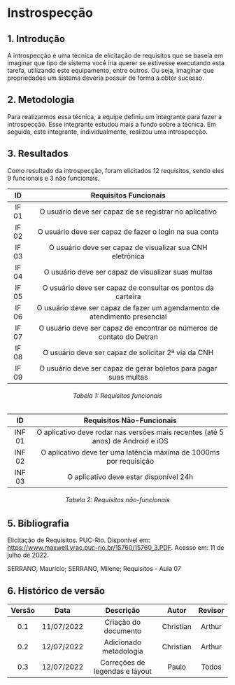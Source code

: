 # Instrospecção

## 1. Introdução
A introspecção é uma técnica de elicitação de requisitos que se baseia em imaginar que tipo de sistema você iria querer se estivesse executando esta tarefa, utilizando este equipamento, entre outros. Ou seja, imaginar que propriedades um sistema deveria possuir de forma a obter sucesso.

## 2. Metodologia
Para realizarmos essa técnica, a equipe definiu um integrante para fazer a introspecção. Esse integrante estudou mais a fundo sobre a técnica. Em seguida, este integrante, individualmente, realizou uma introspecção.

## 3. Resultados
Como resultado da introspecção, foram elicitados 12 requisitos, sendo eles 9 funcionais e 3 não funcionais.


| ID | Requisitos Funcionais | 
|:--:|:--:|
| IF 01 | O usuário deve ser capaz de se registrar no aplicativo | 
| IF 02 | O usuário deve ser capaz de fazer o login na sua conta | 
| IF 03 | O usuário deve ser capaz de visualizar sua CNH eletrônica | 
| IF 04 | O usuário deve ser capaz de visualizar suas multas | 
| IF 05 | O usuário deve ser capaz de consultar os pontos da carteira | 
| IF 06 | O usuário deve ser capaz de fazer um agendamento de atendimento presencial | 
| IF 07 | O usuário deve ser capaz de encontrar os números de contato do Detran | 
| IF 08 | O usuário deve ser capaz de solicitar 2ª via da CNH | 
| IF 09 | O usuário deve ser capaz de gerar boletos para pagar suas multas | 
<h6 align = "center">Tabela 1: Requisitos funcionais</h6>

| ID | Requisitos Não-Funcionais | 
|:--:|:--:|
| INF 01 | O aplicativo deve rodar nas versões mais recentes (até 5 anos) de Android e iOS |
| INF 02 | O aplicativo deve ter uma latência máxima de 1000ms por requisição |
| INF 03 | O aplicativo deve estar disponível 24h |
<h6 align = "center">Tabela 2: Requisitos não-funcionais</h6>

## 5. Bibliografia
Elicitação de Requisitos. PUC-Rio. Disponível em: <https://www.maxwell.vrac.puc-rio.br/15760/15760_3.PDF>. Acesso em: 11 de julho de 2022.

SERRANO, Maurício; SERRANO, Milene; Requisitos - Aula 07

## 6. Histórico de versão
| Versão |     Data     |           Descrição            |   Autor   | Revisor |
|:------:|:------------:|:------------------------------:|:---------:|:-------:|
|  0.1   |  11/07/2022  |      Criação do documento      | Christian | Arthur  | 
|  0.2   |  12/07/2022  |     Adicionado metodologia     | Christian | Arthur  | 
|  0.3   |  12/07/2022  | Correções de legendas e layout |   Paulo   |  Todos  | 